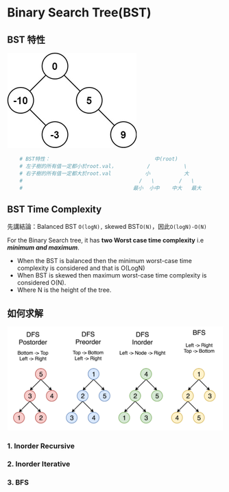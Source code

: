 # Binary Search Tree\(BST\)

## BST 特性

![](../../.gitbook/assets/image%20%2846%29.png)

```python
    # BST特性：                                  中(root)
    # 左子樹的所有值一定都小於root.val，          /           \
    # 右子樹的所有值一定都大於root.val           小           大 
    #                                      /   \        /   \
    #                                    最小  小中    中大   最大
```

## BST Time Complexity

先講結論：Balanced BST `O(logN),` skewed BST`O(N)`，因此`O(logN)-O(N)`

For the Binary Search tree, it has **two Worst case time complexity** i.e _**minimum and maximum**_.

* When the BST is balanced then the minimum worst-case time complexity is considered and that is O\(LogN\)
* When BST is skewed then maximum worst-case time complexity is considered O\(N\).
* Where N is the height of the tree.

## 如何求解

![](../../.gitbook/assets/image%20%28100%29.png)

### 1. Inorder Recursive

### 2. Inorder Iterative

### 3. BFS



